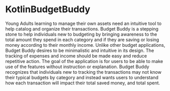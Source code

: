 # KotlinBudgetBuddy
Young Adults learning to manage their own assets need an intuitive tool to help catalog and organize their transactions. Budget Buddy is a stepping stone to help individuals new to budgeting by bringing awareness to the total amount they spend in each category and if they are saving or losing money according to their monthly income. Unlike other budget applications, Budget Buddy desires to be minimalistic and intuitive in its design. The tracking of expenses and income should be made easy and reduce repetitive action. The goal of the application is for users to be able to make use of the features without instruction or explanation. Budget Buddy recognizes that individuals new to tracking the transactions may not know their typical budgets by category and instead wants users to understand how each transaction will impact their total saved money, and total spent. 
